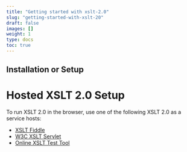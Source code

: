```yaml
---
title: "Getting started with xslt-2.0"
slug: "getting-started-with-xslt-20"
draft: false
images: []
weight: 1
type: docs
toc: true
---
```


## Installation or Setup
Hosted XSLT 2.0 Setup
======================

To run XSLT 2.0 in the browser, use one of the following XSLT 2.0 as a service hosts:

* [XSLT Fiddle][1]
* [W3C XSLT Servlet][2]
* [Online XSLT Test Tool][3]

[1]: http://fiddle.frameless.io/
[2]: https://www.w3.org/2005/08/online_xslt/
[3]: https://xslttest.appspot.com/

